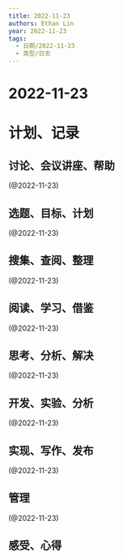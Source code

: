 ```yaml
---
title: 2022-11-23
authors: Ethan Lin
year: 2022-11-23 
tags:
  - 日期/2022-11-23 
  - 类型/日志 
---
```



# 2022-11-23






# 计划、记录

## 讨论、会议讲座、帮助

(@2022-11-23)



## 选题、目标、计划

(@2022-11-23)



## 搜集、查阅、整理

(@2022-11-23)



## 阅读、学习、借鉴

(@2022-11-23)



## 思考、分析、解决

(@2022-11-23)



## 开发、实验、分析

(@2022-11-23)



## 实现、写作、发布

(@2022-11-23)





## 管理

(@2022-11-23)



## 感受、心得



